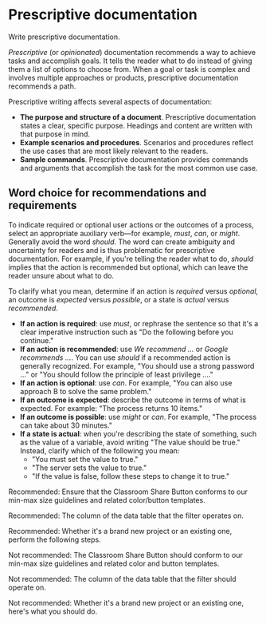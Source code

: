 # Prescriptive documentation  

Write prescriptive documentation.

*Prescriptive* (or *opinionated*) documentation recommends a way to achieve tasks
and accomplish goals. It tells the reader what to do instead of giving them a list of options to
choose from. When a goal or task is complex and involves multiple approaches or products,
prescriptive documentation recommends a path.

Prescriptive writing affects several aspects of documentation:

* **The purpose and structure of a document**. Prescriptive documentation states a clear,
  specific purpose. Headings and content are written with that purpose in mind.
* **Example scenarios and procedures**. Scenarios and procedures reflect the use cases that
  are most likely relevant to the readers.
* **Sample commands**. Prescriptive documentation provides commands and arguments that
  accomplish the task for the most common use case.

## Word choice for recommendations and requirements

To indicate required or optional user actions or the outcomes of a process, select an appropriate
auxiliary verb—for example, *must*, *can*, or *might*. Generally avoid the word
*should*. The word can create ambiguity and uncertainty for readers and is thus problematic for
prescriptive documentation. For example, if you're telling the reader what to do, *should*
implies that the action is recommended but optional, which can leave the reader unsure about what to
do.

To clarify what you mean, determine if an action is *required* versus *optional*, an
outcome is *expected* versus *possible*, or a state is *actual* versus
*recommended*.

* **If an action is required**: use *must*, or rephrase
  the sentence so that it's a clear imperative instruction such as
  "Do the following before you continue."
* **If an action is recommended**: use *We recommend ...* or
  *Google recommends ...*. You can use *should* if a
  recommended action is generally recognized. For example, "You should
  use a strong password ..." or "You should follow the principle of
  least privilege ...."
* **If an action is optional**: use *can*. For example,
  "You can also use approach B to solve the same problem."
* **If an outcome is expected**: describe the outcome in terms of
  what is expected. For example: "The process returns 10 items."
* **If an outcome is possible**: use *might* or *can*.
  For example, "The process can take about 30 minutes."
* **If a state is actual**: when you're describing the state of
  something, such as the value of a variable, avoid writing "The value
  should be true." Instead, clarify which of the following you mean:
  + "You must set the value to true."
  + "The server sets the value to true."
  + "If the value is false, follow these steps to change it to true."

Recommended: Ensure that the
Classroom Share Button conforms to our min-max size guidelines and related
color/button templates.

Recommended: The column of the data
table that the filter operates on.

Recommended: Whether it's a brand new
project or an existing one, perform the following steps.

Not recommended: The Classroom Share
Button should conform to our min-max size guidelines and related color and
button templates.

Not recommended: The column of the
data table that the filter should operate on.

Not recommended: Whether it's a brand
new project or an existing one, here's what you should do.
